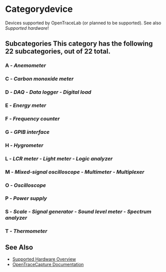 # Categorydevice
Devices supported by OpenTraceLab (or planned to be supported). See also *Supported hardware*!
## Subcategories This category has the following 22 subcategories, out of 22 total.
### A \- *Anemometer*
### C \- *Carbon monoxide meter*
### D \- *DAQ* \- *Data logger* \- *Digital load*
### E \- *Energy meter*
### F \- *Frequency counter*
### G \- *GPIB interface*
### H \- *Hygrometer*
### L \- *LCR meter* \- *Light meter* \- *Logic analyzer*
### M \- *Mixed-signal oscilloscope* \- *Multimeter* \- *Multiplexer*
### O \- *Oscilloscope*
### P \- *Power supply*
### S \- *Scale* \- *Signal generator* \- *Sound level meter* \- *Spectrum analyzer*
### T \- *Thermometer*
## See Also
- [Supported Hardware Overview](../supported-hardware.md)
- [OpenTraceCapture Documentation](../../opentracecapture/overview.md)
